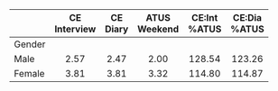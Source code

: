 
|                      | CE<br>Interview |  CE<br>Diary | ATUS<br>Weekend | CE:Int<br>%ATUS | CE:Dia<br>%ATUS |
| -------------------- | :----------: | :----------: | :----------: | :----------: | :----------: |
| Gender               |              |              |              |              |              |
| Male                 |         2.57 |         2.47 |         2.00 |       128.54 |       123.26 |
| Female               |         3.81 |         3.81 |         3.32 |       114.80 |       114.87 |

